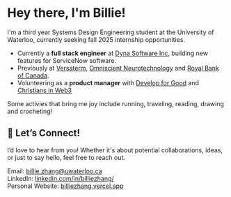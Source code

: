 <h1>Hey there, I'm Billie! </h1>


I'm a third year Systems Design Engineering student at the University of Waterloo, currently seeking fall 2025 internship opportunities. 


- Currently a **full stack engineer** at [Dyna Software Inc](https://dynasoftwareinc.com/), building new features for ServiceNow software. <br/>
- Previously at [Versaterm](https://www.versaterm.com/), [Omniscient Neurotechnology](https://www.o8t.com/) and [Royal Bank of Canada](https://www.rbcroyalbank.com/). 
- Volunteering as a **product manager** with [Develop for Good](https://www.developforgood.org/) and [Christians in Web3](https://www.cw3.global/)

Some activies that bring me joy include running, traveling, reading, drawing and crocheting!

## 💌 Let’s Connect!

I’d love to hear from you! Whether it's about potential collaborations, ideas, or just to say hello, feel free to reach out. <br>

Email: [billie.zhang@uwaterloo.ca](mailto:billie.zhang@uwaterloo.ca) <br>
LinkedIn: <a href="https://www.linkedin.com/in/billiezhang/" target="_blank">linkedin.com/in/billiezhang/</a> <br>
Personal Website: <a href="https://billiezhang.vercel.app/" target="_blank">billiezhang.vercel.app</a> 

